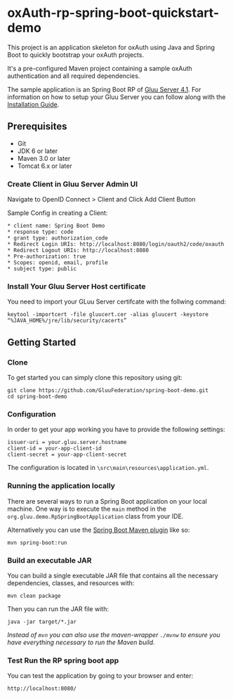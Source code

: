 # oxAuth-rp-spring-boot-quickstart-demo

This project is an application skeleton for oxAuth using Java and Spring Boot to quickly bootstrap your oxAuth projects.

It's a pre-configured Maven project containing a sample oxAuth authentication and all required dependencies.

The sample application is an Spring Boot RP of [Gluu Server 4.1][1].
For information on how to setup your Gluu Server you can follow along with the [Installation Guide][2].


## Prerequisites
* Git
* JDK 6 or later
* Maven 3.0 or later
* Tomcat 6.x or later

### Create Client in Gluu Server Admin UI

Navigate to OpenID Connect > Client and Click Add Client Button

Sample Config in creating a Client:
```
* client name: Spring Boot Demo
* response type: code
* grant type: authorization_code
* Redirect Login URIs: http://localhost:8080/login/oauth2/code/oxauth
* Redirect Logout URIs: http://localhost:8080
* Pre-authorization: true
* Scopes: openid, email, profile
* subject type: public
```

### Install Your Gluu Server Host certificate

You need to import your GLuu Server certifcate with the follwing command:
```
keytool -importcert -file gluucert.cer -alias gluucert -keystore “%JAVA_HOME%/jre/lib/security/cacerts”
```

## Getting Started

### Clone
To get started you can simply clone this repository using git:
```
git clone https://github.com/GluuFederation/spring-boot-demo.git
cd spring-boot-demo
```

### Configuration
In order to get your app working you have to provide the following settings:
```
issuer-uri = your.gluu.server.hostname
client-id = your-app-client-id
client-secret = your-app-client-secret
```
The configuration is located in `\src\main\resources\application.yml`.

### Running the application locally

There are several ways to run a Spring Boot application on your local machine. One way is to execute the `main` method in the `org.gluu.demo.RpSpringBootApplication` class from your IDE.

Alternatively you can use the [Spring Boot Maven plugin](https://docs.spring.io/spring-boot/docs/current/reference/html/build-tool-plugins-maven-plugin.html) like so:
```shell
mvn spring-boot:run
```

### Build an executable JAR
You can build a single executable JAR file that contains all the necessary dependencies, classes, and resources with:
```
mvn clean package
```
Then you can run the JAR file with:
```
java -jar target/*.jar
```
*Instead of `mvn` you can also use the maven-wrapper `./mvnw` to ensure you have everything necessary to run the Maven build.*

### Test Run the RP spring boot app
You can test the application by going to your browser and enter:
```
http://localhost:8080/
```

[1]: https://gluu.org/docs/gluu-server/
[2]: https://gluu.org/docs/gluu-server/4.1/installation-guide/
